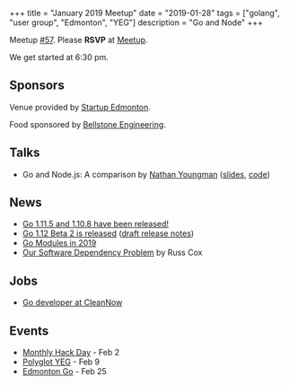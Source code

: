 +++
title = "January 2019 Meetup"
date = "2019-01-28"
tags = ["golang", "user group", "Edmonton", "YEG"]
description = "Go and Node"
+++

Meetup [#57](https://github.com/edmontongo/presentations/issues/95). Please **RSVP** at [Meetup](https://www.meetup.com/startupedmonton/events/bclwwpyzcblc/).

We get started at 6:30 pm.

## Sponsors

Venue provided by [Startup Edmonton](https://www.startupedmonton.com/).

Food sponsored by [Bellstone Engineering](https://bellstone.ca/). 

## Talks

* Go and Node.js: A comparison by [Nathan Youngman](https://github.com/nathany) ([slides](https://speakerdeck.com/nathany/go-and-node-dot-js-a-comparison), [code](https://github.com/edmontongo/presentations/tree/master/2019-01/go-and-node))

## News

* [Go 1.11.5 and 1.10.8 have been released!](https://groups.google.com/forum/#!topic/golang-announce/mVeX35iXuSw)
* [Go 1.12 Beta 2 is released](https://groups.google.com/forum/#!msg/golang-announce/QsjKbyHTaa8/EGP_u0-_EQAJ) ([draft release notes](https://tip.golang.org/doc/go1.12))
* [Go Modules in 2019](https://blog.golang.org/modules2019)
* [Our Software Dependency Problem](https://research.swtch.com/deps) by Russ Cox

## Jobs

* [Go developer at CleanNow](https://cleannow.workable.com/)

## Events

* [Monthly Hack Day](https://www.meetup.com/startupedmonton/events/hmnfpqyzdbdb/) - Feb 2
* [Polyglot YEG](https://polyglotyeg.com/) - Feb 9
* [Edmonton Go](https://www.meetup.com/startupedmonton/events/bclwwpyzdbhc/) - Feb 25

